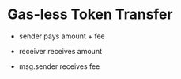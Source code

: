# Gas-less Token Transfer

- sender pays amount + fee

- receiver receives amount

- msg.sender receives fee


